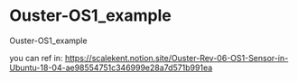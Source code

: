 # Ouster-OS1_example
Ouster-OS1_example

you can ref in: https://scalekent.notion.site/Ouster-Rev-06-OS1-Sensor-in-Ubuntu-18-04-ae98554751c346999e28a7d571b991ea
